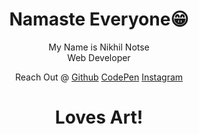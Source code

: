 <h1 align="center">Namaste Everyone😁</h1>
<p align="center">My Name is Nikhil Notse <br> Web Developer</p>

<p align="center">
<span> Reach Out @</span>
<a href="https://github.com/Notse">Github</a>
<a href="https://codepen.io/notse">CodePen</a>
<a href="https://www.instagram.com/n1278nikhil">Instagram</a>
</p>

<h1 align="center">Loves Art!</h1>
